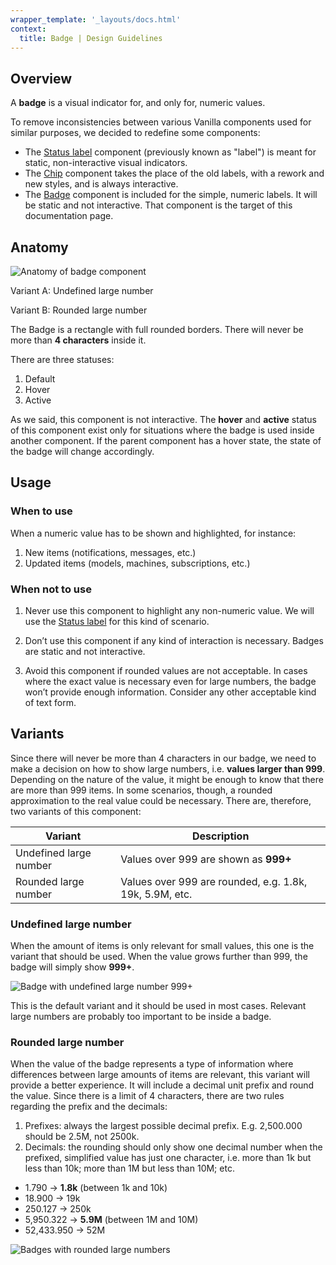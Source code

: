 ```yaml
---
wrapper_template: '_layouts/docs.html'
context:
  title: Badge | Design Guidelines
---
```


## Overview

A **badge** is a visual indicator for, and only for, numeric values.

To remove inconsistencies between various Vanilla components used for similar purposes, we decided to redefine some components:

- The [Status label](/docs/patterns/status-labels) component (previously known as "label") is meant for static, non-interactive visual indicators.
- The [Chip](/docs/patterns/chip) component takes the place of the old labels, with a rework and new styles, and is always interactive.
- The [Badge](/docs/patterns/badge) component is included for the simple, numeric labels. It will be static and not interactive. That component is the target of this documentation page.

## Anatomy

![Anatomy of badge component](https://assets.ubuntu.com/v1/d7c43827-4.png)

Variant A: Undefined large number

Variant B: Rounded large number

The Badge is a rectangle with full rounded borders. There will never be more than **4 characters** inside it.

There are three statuses:

1. Default
2. Hover
3. Active

As we said, this component is not interactive. The **hover** and **active** status of this component exist only for situations where the badge is used inside another component. If the parent component has a hover state, the state of the badge will change accordingly.

## Usage

### When to use

When a numeric value has to be shown and highlighted, for instance:

1. New items (notifications, messages, etc.)
2. Updated items (models, machines, subscriptions, etc.)

### When not to use

1. Never use this component to highlight any non-numeric value.
   We will use the [Status label](/docs/patterns/status-labels) for this kind of scenario.

2. Don’t use this component if any kind of interaction is necessary. Badges are static and not interactive.

3. Avoid this component if rounded values are not acceptable. In cases where the exact value is necessary even for large numbers, the badge won’t provide enough information. Consider any other acceptable kind of text form.

## Variants

Since there will never be more than 4 characters in our badge, we need to make a decision on how to show large numbers, i.e. **values larger than 999**. Depending on the nature of the value, it might be enough to know that there are more than 999 items. In some scenarios, though, a rounded approximation to the real value could be necessary. There are, therefore, two variants of this component:

| Variant                | Description                                             |
| ---------------------- | ------------------------------------------------------- |
| Undefined large number | Values over 999 are shown as **999+**                   |
| Rounded large number   | Values over 999 are rounded, e.g. 1.8k, 19k, 5.9M, etc. |

### Undefined large number

When the amount of items is only relevant for small values, this one is the variant that should be used. When the value grows further than 999, the badge will simply show **999+**.

![Badge with undefined large number 999+](https://assets.ubuntu.com/v1/2e3d33c3-6.png)

This is the default variant and it should be used in most cases. Relevant large numbers are probably too important to be inside a badge.

### Rounded large number

When the value of the badge represents a type of information where differences between large amounts of items are relevant, this variant will provide a better experience. It will include a decimal unit prefix and round the value. Since there is a limit of 4 characters, there are two rules regarding the prefix and the decimals:

1. Prefixes: always the largest possible decimal prefix.
   E.g. 2,500.000 should be 2.5M, not 2500k.
2. Decimals: the rounding should only show one decimal number when the prefixed, simplified value has just one character, i.e. more than 1k but less than 10k; more than 1M but less than 10M; etc.

- 1.790 → **1.8k** (between 1k and 10k)
- 18.900 → 19k
- 250.127 → 250k
- 5,950.322 → **5.9M** (between 1M and 10M)
- 52,433.950 → 52M

![Badges with rounded large numbers](https://assets.ubuntu.com/v1/9377888a-7.png)
